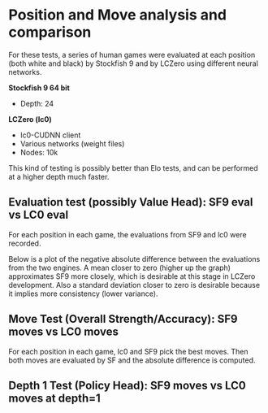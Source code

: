 # Position and Move analysis and comparison

For these tests, a series of human games were evaluated at each position (both white and black) by Stockfish 9 and by LCZero using different neural networks.

**Stockfish 9 64 bit**
- Depth: 24

**LCZero (lc0)**
- lc0-CUDNN client
- Various networks (weight files)
- Nodes: 10k

This kind of testing is possibly better than Elo tests, and can be performed at a higher depth much faster.

## Evaluation test (possibly Value Head): SF9 eval vs LC0 eval

For each position in each game, the evaluations from SF9 and lc0 were recorded.

Below is a plot of the negative absolute difference between the evaluations from the two engines. A mean closer to zero (higher up the graph) approximates SF9 more closely, which is desirable at this stage in LCZero development. Also a standard deviation closer to zero is desirable because it implies more consistency (lower variance).

<img src="https://raw.githubusercontent.com/Neurodynasoft/LCZero-Tools/master/EvaluationTests/EvalComparison.png"  alt=""   style="float: left; margin-right: 10px;" />

## Move Test (Overall Strength/Accuracy): SF9 moves vs LC0 moves

For each position in each game, lc0 and SF9 pick the best moves. Then both moves are evaluated by SF and the absolute difference is computed.

<img src="https://raw.githubusercontent.com/Neurodynasoft/LCZero-Tools/master/EvaluationTests/MoveComparison.png"  alt=""   style="float: left; margin-right: 10px;" />

## Depth 1 Test (Policy Head): SF9 moves vs LC0 moves at depth=1
